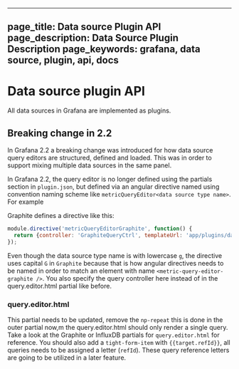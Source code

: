 ----
page_title: Data source Plugin API
page_description: Data Source Plugin Description
page_keywords: grafana, data source, plugin, api, docs
---

# Data source plugin API

All data sources in Grafana are implemented as plugins.

## Breaking change in 2.2

In Grafana 2.2 a breaking change was introduced for how data source query editors
are structured, defined and loaded. This was in order to support mixing multiple data sources
in the same panel.

In Grafana 2.2, the query editor is no longer defined using the partials section in
`plugin.json`, but defined via an angular directive named using convention naming
scheme like `metricQueryEditor<data source type name>`. For example

Graphite defines a directive like this:

```javascript
module.directive('metricQueryEditorGraphite', function() {
  return {controller: 'GraphiteQueryCtrl', templateUrl: 'app/plugins/datasource/graphite/partials/query.editor.html'};
});
```

Even though the data source type name is with lowercase `g`, the directive uses capital `G` in `Graphite` because
that is how angular directives needs to be named in order to match an element with name `<metric-query-editor-graphite />`.
You also specify the query controller here instead of in the query.editor.html partial like before.

### query.editor.html

This partial needs to be updated, remove the `np-repeat` this is done in the outer partial now,m the query.editor.html
should only render a single query. Take a look at the Graphite or InfluxDB partials for `query.editor.html` for reference.
You should also add a `tight-form-item` with `{{target.refId}}`, all queries needs to be assigned a letter (`refId`).
These query reference letters are going to be utilized in a later feature.


